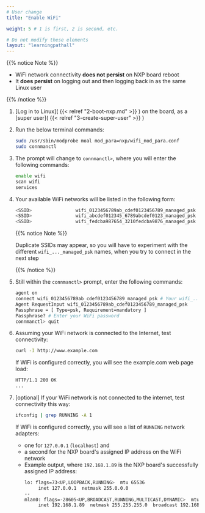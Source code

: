 ```yaml
---
# User change
title: "Enable WiFi"

weight: 5 # 1 is first, 2 is second, etc.

# Do not modify these elements
layout: "learningpathall"
---
```


{{% notice Note %}}

* WiFi network connectivity **does not persist** on NXP board reboot
* It **does persist** on logging out and then logging back in as the same Linux user

{{% /notice %}}

1. [Log in to Linux]( {{< relref "2-boot-nxp.md" >}} ) on the board, as a [super user]( {{< relref "3-create-super-user" >}} )

2. Run the below terminal commands:
   ```bash
   sudo /usr/sbin/modprobe moal mod_para=nxp/wifi_mod_para.conf
   sudo connmanctl
   ```

3. The prompt will change to `connmanctl>`, where you will enter the following commands:

   ```bash
   enable wifi
   scan wifi
   services
   ```

4. Your available WiFi networks will be listed in the following form:

   ```bash { output_lines = "1-3" }
   <SSID>                wifi_0123456789ab_cdef0123456789_managed_psk
   <SSID>                wifi_abcdef012345_6789abcdef0123_managed_psk
   <SSID>                wifi_fedcba987654_3210fedcba9876_managed_psk
   ```

   {{% notice Note %}}
   
   Duplicate SSIDs may appear, so you will have to experiment with the different `wifi_..._managed_psk` names, when you try to connect in the next step

   {{% /notice %}}

5. Still within the `connmanctl>` prompt, enter the following commands:

   ```bash
   agent on
   connect wifi_0123456789ab_cdef0123456789_managed_psk # Your wifi_..._managed_ps name will be different
   Agent RequestInput wifi_0123456789ab_cdef0123456789_managed_psk
   Passphrase = [ Type=psk, Requirement=mandatory ]
   Passphrase? # Enter your WiFi password
   connmanctl> quit
   ```

6. Assuming your WiFi network is connected to the Internet, test connectivity:

   ```bash
   curl -I http://www.example.com
   ```

   If WiFi is configured correctly, you will see the example.com web page load:

   ```bash { output_lines = "1-2" }
   HTTP/1.1 200 OK
   ...
   ```

7. [optional] If your WiFi network is not connected to the internet, test connectivity this way:

   ```bash
   ifconfig | grep RUNNING -A 1
   ```

   If WiFi is configured correctly, you will see a list of `RUNNING` network adapters:
   * one for `127.0.0.1` (`localhost`) and
   * a second for the NXP board's assigned IP address on the WiFi network
   * Example output, where `192.168.1.89` is the NXP board's successfully assigned IP address:
     ```bash { output_lines = "1-5" }
     lo: flags=73<UP,LOOPBACK,RUNNING>  mtu 65536
          inet 127.0.0.1  netmask 255.0.0.0
     --
     mlan0: flags=-28605<UP,BROADCAST,RUNNING,MULTICAST,DYNAMIC>  mtu 1500
          inet 192.168.1.89  netmask 255.255.255.0  broadcast 192.168.1.255
     ```